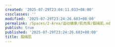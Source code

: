 ```yaml
---
created: '2025-07-29T23:04:11.033+08:00'
cssclasses: ''
modified: '2025-07-29T23:24:26.603+08:00'
permalink: /Spaces/2-Area/运动健康/肌肉库/腘绳肌.md
publish: true
published: '2025-07-29T23:24:26.603+08:00'
title: 腘绳肌
---
```

